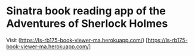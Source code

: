 # Sinatra book reading app of the Adventures of Sherlock Holmes

Visit (https://ls-rb175-book-viewer-ma.herokuapp.com/) [https://ls-rb175-book-viewer-ma.herokuapp.com/] 


